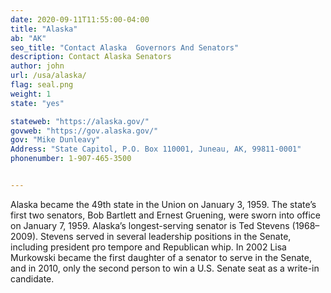 ```yaml
---
date: 2020-09-11T11:55:00-04:00
title: "Alaska"
ab: "AK"
seo_title: "Contact Alaska  Governors And Senators"
description: Contact Alaska Senators
author: john
url: /usa/alaska/
flag: seal.png
weight: 1
state: "yes"

stateweb: "https://alaska.gov/"
govweb: "https://gov.alaska.gov/"
gov: "Mike Dunleavy"
Address: "State Capitol, P.O. Box 110001, Juneau, AK, 99811-0001"
phonenumber: 1-907-465-3500


---
```

Alaska became the 49th state in the Union on January 3, 1959. The state’s first two senators, Bob Bartlett and Ernest Gruening, were sworn into office on January 7, 1959. Alaska’s longest-serving senator is Ted Stevens (1968–2009). Stevens served in several leadership positions in the Senate, including president pro tempore and Republican whip. In 2002 Lisa Murkowski became the first daughter of a senator to serve in the Senate, and in 2010, only the second person to win a U.S. Senate seat as a write-in candidate.
